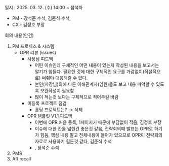 일시 : 2025. 03. 12. (수) 14:00 ~ 
참석자
- PM - 장석준 수석, 김준식 수석, 
- CX - 김정호 부장

회의 내용(안건)
1. PM 프로세스 & 시스템
	- OPR 리뷰 (issues)
		- 사장님 피드백
			- 어떤 이슈인데 구체적인 어떤 내용이 있는지 작성된 내용을 보고서는 알기가 힘들다. 필요한 것에 대한 구체적인 요구를 가감없이(직설적으로) 써줘야 대응해줄 수 있다. 
			- 본인(사장님)외에 다른 이해관계자(임원)들도 보고 내용 파악할 수 있도록 보완작성이 필요함
			- 많이 적는것 보다는 구체적으로 적어주길 바람
		- 미등록 프로젝트 점검
			- 홀딩 프로젝트는? -> 삭제
		- OPR 템플릿 V1.1 피드백
			- 이번에 OPR 처음 등록, 1페이지기 때문에 부담없이 적음, 김정호 부장
			- 이슈에 대한 칸을 넓힌건 좋은것 같음, 전략회의때 발표는 OPR로 하기가 힘듬, 핵심 내용 말고 전체내용이 들어가 있으므로 OPR이 전략회의자료로 사용하기 힘든것 같다, 김준식 수석
			- , 장석준 수석
2. PMS
3. AR recall
